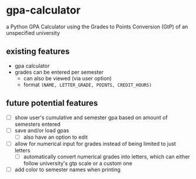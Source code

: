 # gpa-calculator

a Python GPA Calculator using the Grades to Points Conversion (GtP) of an unspecified university

## existing features
* gpa calculator
* grades can be entered per semester
   * can also be viewed (via user option)
   * format `(NAME, LETTER_GRADE, POINTS, CREDIT_HOURS)`


## future potential features
- [ ] show user's cumulative and semester gpa based on amount of semesters entered
- [ ] save and/or load gpas
    - [ ] also have an option to edit
- [ ] allow for numerical input for grades instead of being limited to just letters
   - [ ] automatically convert numerical grades into letters, which can either follow university's gtp scale or a custom one
- [ ] add color to semester names when printing
